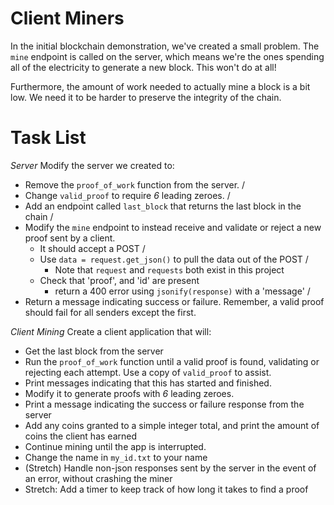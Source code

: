 # Client Miners

In the initial blockchain demonstration, we've created a small problem.  The `mine` endpoint is called on the server, which means we're the ones spending all of the electricity to generate a new block.  This won't do at all!

Furthermore, the amount of work needed to actually mine a block is a bit low.  We need it to be harder to preserve the integrity of the chain.


# Task List

*Server*
Modify the server we created to:
* Remove the `proof_of_work` function from the server. /
* Change `valid_proof` to require *6* leading zeroes. /
* Add an endpoint called `last_block` that returns the last block in the chain /
* Modify the `mine` endpoint to instead receive and validate or reject a new proof sent by a client.
    * It should accept a POST /
    * Use `data = request.get_json()` to pull the data out of the POST / 
        * Note that `request` and `requests` both exist in this project
    * Check that 'proof', and 'id' are present 
        * return a 400 error using `jsonify(response)` with a 'message' / 
* Return a message indicating success or failure.  Remember, a valid proof should fail for all senders except the first. 

*Client Mining*
Create a client application that will:
* Get the last block from the server
* Run the `proof_of_work` function until a valid proof is found, validating or rejecting each attempt.  Use a copy of `valid_proof` to assist.
* Print messages indicating that this has started and finished.
* Modify it to generate proofs with *6* leading zeroes.
* Print a message indicating the success or failure response from the server
* Add any coins granted to a simple integer total, and print the amount of coins the client has earned
* Continue mining until the app is interrupted.
* Change the name in `my_id.txt` to your name
* (Stretch) Handle non-json responses sent by the server in the event of an error, without crashing the miner
* Stretch: Add a timer to keep track of how long it takes to find a proof

